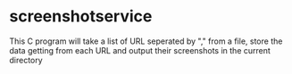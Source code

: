 # screenshotservice
This C program will take a list of URL seperated by "," from a file, store the data getting from each URL and output their screenshots in the current directory
